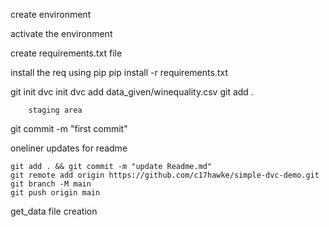 create environment

activate the environment

create requirements.txt file

install the req using pip
pip install -r requirements.txt


git init
dvc init
dvc add data_given/winequality.csv
git add .
````
    staging area
````
git commit -m "first commit"

oneliner updates for readme

````
git add . && git commit -m "update Readme.md"
git remote add origin https://github.com/c17hawke/simple-dvc-demo.git
git branch -M main
git push origin main
````

get_data file creation